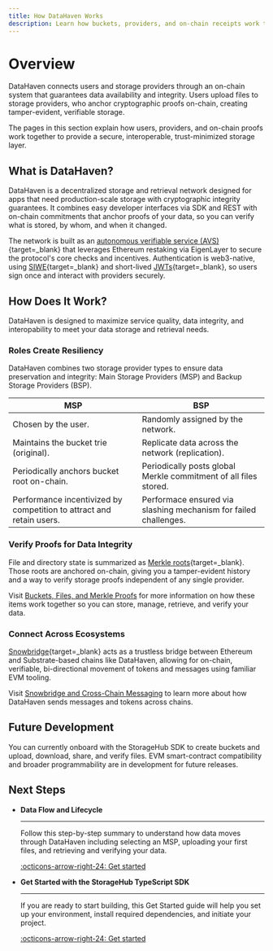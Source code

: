 ```yaml
---
title: How DataHaven Works
description: Learn how buckets, providers, and on-chain receipts work together on DataHaven so data can be stored, verified, and retrieved.
---
```


# Overview

DataHaven connects users and storage providers through an on-chain system that guarantees data availability and integrity. Users upload files to storage providers, who anchor cryptographic proofs on-chain, creating tamper-evident, verifiable storage.

The pages in this section explain how users, providers, and on-chain proofs work together to provide a secure, interoperable, trust-minimized storage layer.

## What is DataHaven?

DataHaven is a decentralized storage and retrieval network designed for apps that need production-scale storage with cryptographic integrity guarantees. It combines easy developer interfaces via SDK and REST with on-chain commitments that anchor proofs of your data, so you can verify what is stored, by whom, and when it changed.

The network is built as an [autonomous verifiable service (AVS)](https://docs.eigencloud.xyz/products/eigenlayer/developers/concepts/avs-developer-guide){target=\_blank} that leverages Ethereum restaking via EigenLayer to secure the protocol's core checks and incentives. Authentication is web3-native, using [SIWE](https://docs.login.xyz/){target=\_blank} and short-lived [JWTs](https://www.jwt.io/){target=\_blank}, so users sign once and interact with providers securely.

## How Does It Work?

DataHaven is designed to maximize service quality, data integrity, and interopability to meet your data storage and retrieval needs. 

### Roles Create Resiliency

DataHaven combines two storage provider types to ensure data preservation and integrity: Main Storage Providers (MSP) and Backup Storage Providers (BSP).

| MSP                                                                  | BSP                                                              |
|----------------------------------------------------------------------|------------------------------------------------------------------|
| Chosen by the user.                                                  | Randomly assigned by the network.                                |
| Maintains the bucket trie (original).                                | Replicate data across the network (replication).                 |
| Periodically anchors bucket root on-chain.                           | Periodically posts global Merkle commitment of all files stored. |
| Performance incentivized by competition to attract and retain users. | Performace ensured via slashing mechanism for failed challenges. |

### Verify Proofs for Data Integrity

File and directory state is summarized as [Merkle roots](https://en.wikipedia.org/wiki/Merkle_tree){target=_blank}. Those roots are anchored on-chain, giving you a tamper-evident history and a way to verify storage proofs independent of any single provider.

Visit [Buckets, Files, and Merkle Proofs](/how-it-works/data-and-provider-model/buckets-files-and-merkle-proofs/) for more information on how these items work together so you can store, manage, retrieve, and verify your data. 

### Connect Across Ecosystems

[Snowbridge](https://app.snowbridge.network/){target=_blank} acts as a trustless bridge between Ethereum and Substrate-based chains like DataHaven, allowing for on-chain, verifiable, bi-directional movement of tokens and messages using familiar EVM tooling.

Visit [Snowbridge and Cross-Chain Messaging](/how-it-works/interoperability/snowbridge-and-cross-chain-messaging/) to learn more about how DataHaven sends messages and tokens across chains.

## Future Development

You can currently onboard with the StorageHub SDK to create buckets and upload, download, share, and verify files. EVM smart-contract compatibility and broader programmability are in development for future releases.

## Next Steps

<div class="grid cards" markdown>

-   **Data Flow and Lifecycle**

    ---

    Follow this step-by-step summary to understand how data moves through DataHaven including selecting an MSP, uploading your first files, and retrieving and verifying your data.

    [:octicons-arrow-right-24: Get started](/datahaven-docs/how-it-works/data-and-provider-model/data-flow-and-lifecycle.md)

-   **Get Started with the StorageHub TypeScript SDK**

    ---

    If you are ready to start building, this Get Started guide will help you set up your environment, install required dependencies, and initiate your project.

    [:octicons-arrow-right-24: Get started](/store-and-retrieve-data/use-storagehub-sdk/get-started/)

</div>